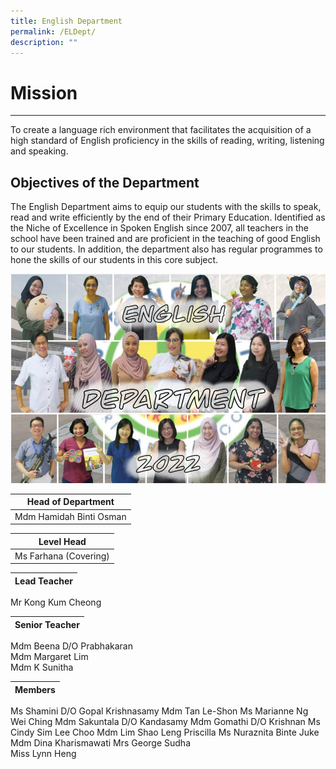 ```yaml
---
title: English Department
permalink: /ELDept/
description: ""
---
```


# Mission  

----------

To create a language rich environment that facilitates the acquisition of a high standard of English proficiency in the skills of reading, writing, listening and speaking.  
  

Objectives of the Department
----------------------------

The English Department aims to equip our students with the skills to speak, read and write efficiently by the end of their Primary Education. Identified as the Niche of Excellence in Spoken English since 2007, all teachers in the school have been trained and are proficient in the teaching of good English to our students. In addition, the department also has regular programmes to hone the skills of our students in this core subject.  

![EL](/images/EL2022.jpg)

| Head of Department |
| --- |
| Mdm Hamidah Binti Osman |

  

| Level Head |
| --- |
| Ms Farhana (Covering) |

  
| Lead Teacher |
| --- |
Mr Kong Kum Cheong  

| Senior Teacher |
| --- |
Mdm Beena D/O Prabhakaran  
Mdm Margaret Lim  
Mdm K Sunitha 


|Members |
| --- |
Ms Shamini D/O Gopal Krishnasamy
Mdm Tan Le-Shon
Ms Marianne Ng Wei Ching
Mdm Sakuntala D/O Kandasamy
Mdm Gomathi D/O Krishnan
Ms Cindy Sim Lee Choo
Mdm Lim Shao Leng Priscilla
Ms Nuraznita Binte Juke
Mdm Dina Kharismawati
Mrs George Sudha  
Miss Lynn Heng